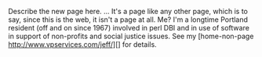 Describe the new page here.  ... It's a page like any other page, which is to say, since this is the web, it isn't a page at all. Me? I'm a longtime Portland resident (off and on since 1967) involved in perl DBI and in use of software in support of non-profits and social justice issues.  See my [home-non-page http://www.vpservices.com/jeff/][] for details.

